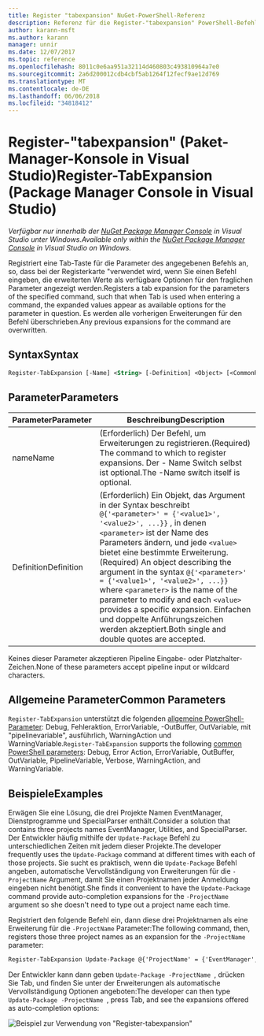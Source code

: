 ```yaml
---
title: Register "tabexpansion" NuGet-PowerShell-Referenz
description: Referenz für die Register-"tabexpansion" PowerShell-Befehl in der NuGet-Paket-Manager-Konsole in Visual Studio.
author: karann-msft
ms.author: karann
manager: unnir
ms.date: 12/07/2017
ms.topic: reference
ms.openlocfilehash: 8011c0e6aa951a32114d460803c493810964a7e0
ms.sourcegitcommit: 2a6d200012cdb4cbf5ab1264f12fecf9ae12d769
ms.translationtype: MT
ms.contentlocale: de-DE
ms.lasthandoff: 06/06/2018
ms.locfileid: "34818412"
---
```

# <a name="register-tabexpansion-package-manager-console-in-visual-studio"></a><span data-ttu-id="0dbbd-103">Register-"tabexpansion" (Paket-Manager-Konsole in Visual Studio)</span><span class="sxs-lookup"><span data-stu-id="0dbbd-103">Register-TabExpansion (Package Manager Console in Visual Studio)</span></span>

<span data-ttu-id="0dbbd-104">*Verfügbar nur innerhalb der [NuGet Package Manager Console](package-manager-console.md) in Visual Studio unter Windows.*</span><span class="sxs-lookup"><span data-stu-id="0dbbd-104">*Available only within the [NuGet Package Manager Console](package-manager-console.md) in Visual Studio on Windows.*</span></span>

<span data-ttu-id="0dbbd-105">Registriert eine Tab-Taste für die Parameter des angegebenen Befehls an, so, dass bei der Registerkarte "verwendet wird, wenn Sie einen Befehl eingeben, die erweiterten Werte als verfügbare Optionen für den fraglichen Parameter angezeigt werden.</span><span class="sxs-lookup"><span data-stu-id="0dbbd-105">Registers a tab expansion for the parameters of the specified command, such that when Tab is used when entering a command, the expanded values appear as available options for the parameter in question.</span></span> <span data-ttu-id="0dbbd-106">Es werden alle vorherigen Erweiterungen für den Befehl überschrieben.</span><span class="sxs-lookup"><span data-stu-id="0dbbd-106">Any previous expansions for the command are overwritten.</span></span>

## <a name="syntax"></a><span data-ttu-id="0dbbd-107">Syntax</span><span class="sxs-lookup"><span data-stu-id="0dbbd-107">Syntax</span></span>

```ps
Register-TabExpansion [-Name] <String> [-Definition] <Object> [<CommonParameters>]
```

## <a name="parameters"></a><span data-ttu-id="0dbbd-108">Parameter</span><span class="sxs-lookup"><span data-stu-id="0dbbd-108">Parameters</span></span>

| <span data-ttu-id="0dbbd-109">Parameter</span><span class="sxs-lookup"><span data-stu-id="0dbbd-109">Parameter</span></span> | <span data-ttu-id="0dbbd-110">Beschreibung</span><span class="sxs-lookup"><span data-stu-id="0dbbd-110">Description</span></span> |
| --- | --- |
| <span data-ttu-id="0dbbd-111">name</span><span class="sxs-lookup"><span data-stu-id="0dbbd-111">Name</span></span> | <span data-ttu-id="0dbbd-112">(Erforderlich) Der Befehl, um Erweiterungen zu registrieren.</span><span class="sxs-lookup"><span data-stu-id="0dbbd-112">(Required) The command to which to register expansions.</span></span> <span data-ttu-id="0dbbd-113">Der - Name Switch selbst ist optional.</span><span class="sxs-lookup"><span data-stu-id="0dbbd-113">The -Name switch itself is optional.</span></span> |
| <span data-ttu-id="0dbbd-114">Definition</span><span class="sxs-lookup"><span data-stu-id="0dbbd-114">Definition</span></span> | <span data-ttu-id="0dbbd-115">(Erforderlich) Ein Objekt, das Argument in der Syntax beschreibt `@{'<parameter>' = {'<value1>', '<value2>', ...}}` , in denen `<parameter>` ist der Name des Parameters ändern, und jede `<value>` bietet eine bestimmte Erweiterung.</span><span class="sxs-lookup"><span data-stu-id="0dbbd-115">(Required) An object describing the argument in the syntax `@{'<parameter>' = {'<value1>', '<value2>', ...}}` where `<parameter>` is the name of the parameter to modify and each `<value>` provides a specific expansion.</span></span> <span data-ttu-id="0dbbd-116">Einfachen und doppelte Anführungszeichen werden akzeptiert.</span><span class="sxs-lookup"><span data-stu-id="0dbbd-116">Both single and double quotes are accepted.</span></span> |

<span data-ttu-id="0dbbd-117">Keines dieser Parameter akzeptieren Pipeline Eingabe- oder Platzhalter-Zeichen.</span><span class="sxs-lookup"><span data-stu-id="0dbbd-117">None of these parameters accept pipeline input or wildcard characters.</span></span>

## <a name="common-parameters"></a><span data-ttu-id="0dbbd-118">Allgemeine Parameter</span><span class="sxs-lookup"><span data-stu-id="0dbbd-118">Common Parameters</span></span>

<span data-ttu-id="0dbbd-119">`Register-TabExpansion` unterstützt die folgenden [allgemeine PowerShell-Parameter](http://go.microsoft.com/fwlink/?LinkID=113216): Debug, Fehleraktion, ErrorVariable, -OutBuffer, OutVariable, mit "pipelinevariable", ausführlich, WarningAction und WarningVariable.</span><span class="sxs-lookup"><span data-stu-id="0dbbd-119">`Register-TabExpansion` supports the following [common PowerShell parameters](http://go.microsoft.com/fwlink/?LinkID=113216): Debug, Error Action, ErrorVariable, OutBuffer, OutVariable, PipelineVariable, Verbose, WarningAction, and WarningVariable.</span></span>

## <a name="examples"></a><span data-ttu-id="0dbbd-120">Beispiele</span><span class="sxs-lookup"><span data-stu-id="0dbbd-120">Examples</span></span>

<span data-ttu-id="0dbbd-121">Erwägen Sie eine Lösung, die drei Projekte Namen EventManager, Dienstprogramme und SpecialParser enthält.</span><span class="sxs-lookup"><span data-stu-id="0dbbd-121">Consider a solution that contains three projects names EventManager, Utilities, and SpecialParser.</span></span> <span data-ttu-id="0dbbd-122">Der Entwickler häufig mithilfe der `Update-Package` Befehl zu unterschiedlichen Zeiten mit jedem dieser Projekte.</span><span class="sxs-lookup"><span data-stu-id="0dbbd-122">The developer frequently uses the `Update-Package` command at different times with each of those projects.</span></span> <span data-ttu-id="0dbbd-123">Sie sucht es praktisch, wenn die `Update-Package` Befehl angeben, automatische Vervollständigung von Erweiterungen für die `-ProjectName` Argument, damit Sie einen Projektnamen jeder Anmeldung eingeben nicht benötigt.</span><span class="sxs-lookup"><span data-stu-id="0dbbd-123">She finds it convenient to have the `Update-Package` command provide auto-completion expansions for the `-ProjectName` argument so she doesn't need to type out a project name each time.</span></span> 

<span data-ttu-id="0dbbd-124">Registriert den folgende Befehl ein, dann diese drei Projektnamen als eine Erweiterung für die `-ProjectName` Parameter:</span><span class="sxs-lookup"><span data-stu-id="0dbbd-124">The following command, then, registers those three project names as an expansion for the `-ProjectName` parameter:</span></span>

```ps
Register-TabExpansion Update-Package @{'ProjectName' = {'EventManager', 'Utilities', 'SpecialParser'}}    
```

<span data-ttu-id="0dbbd-125">Der Entwickler kann dann geben `Update-Package -ProjectName `, drücken Sie Tab, und finden Sie unter der Erweiterungen als automatische Vervollständigung Optionen angeboten:</span><span class="sxs-lookup"><span data-stu-id="0dbbd-125">The developer can then type `Update-Package -ProjectName `, press Tab, and see the expansions offered as auto-completion options:</span></span>

![Beispiel zur Verwendung von "Register-tabexpansion"](media/Register-TabExpansion-Example.png)
